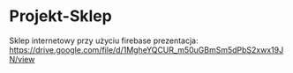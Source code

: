 # Projekt-Sklep
 Sklep internetowy przy użyciu firebase
prezentacja: https://drive.google.com/file/d/1MgheYQCUR_m50uGBmSm5dPbS2xwx19JN/view
